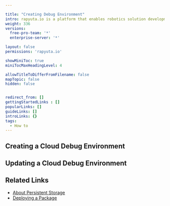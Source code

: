 ```yaml
---

title: "Creating Debug Environment"
intro: rapyuta.io is a platform that enables robotics solution development by providing the necessary software infrastructure and facilitating the interaction between multiple stakeholders who contribute to the solution development.
weight: 336
versions:
  free-pro-team: '*'
  enterprise-server: '*'

layout: false
permissions: 'rapyuta.io'

showMiniToc: true
miniTocMaxHeadingLevel: 4

allowTitleToDifferFromFilename: false
mapTopic: false
hidden: false


redirect_from: []
gettingStartedLinks : []
popularLinks: []
guideLinks: []
introLinks: {}
tags:
  - How to
---
```



## Creating a Cloud Debug Environment

## Updating a Cloud Debug Environment

## Related Links
* [About Persistent Storage](/1_understanding-rio/12_core-concepts/#storage)
* [Deploying a Package](/3_how-tos/33_software-development/334_deploy-packages)